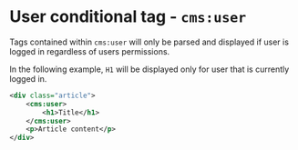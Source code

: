 # User conditional tag - `cms:user`

Tags contained within `cms:user` will only be parsed and displayed if user is logged in regardless of users permissions.

In the following example, `H1` will be displayed only for user that is currently logged in.

```xml
<div class="article">
	<cms:user>
		<h1>Title</h1>
	</cms:user>
	<p>Article content</p>
</div>
```

